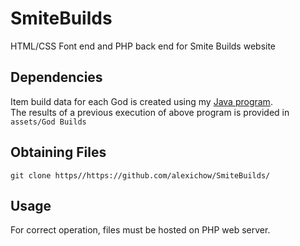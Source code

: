 # SmiteBuilds
HTML/CSS Font end and PHP back end for Smite Builds website

## Dependencies

Item build data for each God is created using my [Java program](https://github.com/alexichow/SmiteBuildsJavaBackend).  
The results of a previous execution of above program is provided in `assets/God Builds`

## Obtaining Files

`git clone https//https://github.com/alexichow/SmiteBuilds/`

## Usage

For correct operation, files must be hosted on PHP web server.
